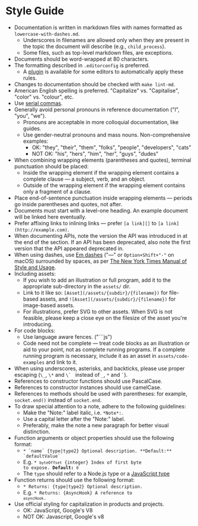 # Style Guide

* Documentation is written in markdown files with names formatted as
  `lowercase-with-dashes.md`.
  * Underscores in filenames are allowed only when they are present in the
    topic the document will describe (e.g., `child_process`).
  * Some files, such as top-level markdown files, are exceptions.
* Documents should be word-wrapped at 80 characters.
* The formatting described in `.editorconfig` is preferred.
  * A [plugin][] is available for some editors to automatically apply these
    rules.
* Changes to documentation should be checked with `make lint-md`.
* American English spelling is preferred. "Capitalize" vs. "Capitalise",
  "color" vs. "colour", etc.
* Use [serial commas][].
* Generally avoid personal pronouns in reference documentation ("I", "you",
  "we").
  * Pronouns are acceptable in more colloquial documentation, like guides.
  * Use gender-neutral pronouns and mass nouns. Non-comprehensive
    examples:
    * OK: "they", "their", "them", "folks", "people", "developers", "cats"
    * NOT OK: "his", "hers", "him", "her", "guys", "dudes"
* When combining wrapping elements (parentheses and quotes), terminal
  punctuation should be placed:
  * Inside the wrapping element if the wrapping element contains a complete
    clause — a subject, verb, and an object.
  * Outside of the wrapping element if the wrapping element contains only a
    fragment of a clause.
* Place end-of-sentence punctuation inside wrapping elements — periods go
  inside parentheses and quotes, not after.
* Documents must start with a level-one heading. An example document will be
  linked here eventually.
* Prefer affixing links to inlining links — prefer `[a link][]` to
  `[a link](http://example.com)`.
* When documenting APIs, note the version the API was introduced in at
  the end of the section. If an API has been deprecated, also note the first
  version that the API appeared deprecated in.
* When using dashes, use [Em dashes][] ("—" or `Option+Shift+"-"` on macOS)
  surrounded by spaces, as per [The New York Times Manual of Style and Usage][].
* Including assets:
  * If you wish to add an illustration or full program, add it to the
    appropriate sub-directory in the `assets/` dir.
  * Link to it like so: `[Asset](/assets/{subdir}/{filename})` for file-based
    assets, and `![Asset](/assets/{subdir}/{filename})` for image-based assets.
  * For illustrations, prefer SVG to other assets. When SVG is not feasible,
    please keep a close eye on the filesize of the asset you're introducing.
* For code blocks:
  * Use language aware fences. ("```js")
  * Code need not be complete — treat code blocks as an illustration or aid to
    your point, not as complete running programs. If a complete running program
    is necessary, include it as an asset in `assets/code-examples` and link to
    it.
* When using underscores, asterisks, and backticks, please use proper escaping
  (`\_`, `\*` and ``\` `` instead of `_`, `*` and `` ` ``).
* References to constructor functions should use PascalCase.
* References to constructor instances should use camelCase.
* References to methods should be used with parentheses: for example,
  `socket.end()` instead of `socket.end`.
* To draw special attention to a note, adhere to the following guidelines:
  * Make the "Note:" label italic, i.e. `*Note*:`.
  * Use a capital letter after the "Note:" label.
  * Preferably, make the note a new paragraph for better visual distinction.
* Function arguments or object properties should use the following format:
  * <code>* \`name\` {type|type2} Optional description. \*\*Default:\*\* \`defaultValue\`</code>
  * E.g. <code>* `byteOffset` {integer} Index of first byte to expose. **Default:** `0`</code>
  * The `type` should refer to a Node.js type or a [JavaScript type][]
* Function returns should use the following format:
  * <code>* Returns: {type|type2} Optional description.</code>
  * E.g. <code>* Returns: {AsyncHook} A reference to `asyncHook`.</code>
* Use official styling for capitalization in products and projects.
  * OK: JavaScript, Google's V8
  * NOT OK: Javascript, Google's v8

[Em dashes]: https://en.wikipedia.org/wiki/Dash#Em_dash
[Javascript type]: https://developer.mozilla.org/en-US/docs/Web/JavaScript/Guide/Grammar_and_types#Data_structures_and_types
[serial commas]: https://en.wikipedia.org/wiki/Serial_comma
[The New York Times Manual of Style and Usage]: https://en.wikipedia.org/wiki/The_New_York_Times_Manual_of_Style_and_Usage
[plugin]: http://editorconfig.org/#download
